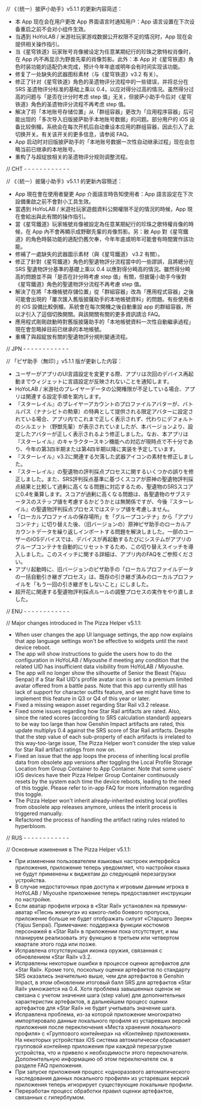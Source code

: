 // 《（统一）披萨小助手》v5.1.1 的更新内容简述：

- 本 App 现在会在用户更改 App 界面语言时通知用户：App 语言设置在下次设备重启之前不会对小组件生效。
- 当遇到 HoYoLAB / 米游社玩家游戏数据公开权限不足的情况时，App 现在会提供相关操作指引。
- 当《星穹铁道》玩家账号肖像被设定为任意某期纪行的珍珠之歌特权肖像时，在 App 内不再显示为野兽先辈的肖像剪影。此外：本 App 对《星穹铁道》角色时装功能的适配仍未完成，预计今年年底或明年会有时间实现该功能。
- 修复了一处缺失的武器图标素材（与《星穹铁道》v3.2 有关）。
- 修正了针对《星穹铁道》角色的圣遗物评分流程中的一些错误，并将总分在 SRS 圣遗物评分标准的基础上乘以 0.4，以应对得分过高的情况。虽然得分过高的问题与「是否在计分时考虑 step 值」无关，但披萨小助手今后对《星穹铁道》角色的圣遗物评分流程不再考虑 step 值。
- 解决了将「本地账号存储位置」从「群组容器」更改为「应用程序容器」后可能出现的「多次导入旧版披萨助手本地账号数据」的问题。部分用户的 iOS 设备比较倒楣，系统会在每次开机后自动重设本应用的群组容器，因此引入了此切换开关。有关该开关的更多信息，请参阅 FAQ。
- App 启动时对旧版披萨助手的「本地账号数据一次性自动继承过程」现在会忽略当前已继承的本地账号。
- 重构了与超绽放相关的圣遗物评分规则调整流程。

// CHT - - - - - - - - - - - -

// 《（統一）披薩小助手》v5.1.1 的更新內容簡述：

- App 現在會在使用者變更 App 介面語言時告知使用者：App 語言設定在下次設備重啟之前不會對小工具生效。
- 當遇到 HoYoLAB / 米遊社玩家遊戲資料公開權限不足的情況的時候，App 現在會給出與此有關的操作指引。
- 當《星穹鐵道》玩家帳號肖像被設定為任意某期紀行的珍珠之歌特權肖像的時候，在 App 內不會再顯示成野獸先輩的肖像剪影。另：敝 App 對《星穹鐵道》的角色時裝功能的適配仍舊欠奉，今年年底或明年可能會有時間實作該功能。
- 修補了一處缺失的武器圖示素材（與《星穹鐵道》 v3.2 有關）。
- 修正了針對《星穹鐵道》角色的聖遺物評分流程當中的一些謬誤，且將總分在 SRS 聖遺物評分基準的基礎上乘以 0.4 以應對得分畸高的情況。雖然得分畸高的問題並不與「是否在計分時考慮 step 值」有關，但披薩小助手今後對《星穹鐵道》角色的聖遺物評分流程不再考慮 step 值。
- 解決了在將「本機帳號存儲位置」從「群組容器」改為「應用程式容器」之後可能會出現的「屢次匯入舊版披薩助手的本地帳號資料」的問題。有些使用者的 iOS 設備比較倒楣，系統會在每次開機之後自動重設 app 的群組容器，所以才引入了這個切換開關。與該開關有關的更多資訊請洽 FAQ。
- 應用程式剛剛啟動時對舊版披薩助手的「本地帳號資料一次性自動繼承過程」現在會忽略掉目前已继承的本地帳號。
- 重構了與超綻放有關的聖遺物評分規則變通流程。

// JPN - - - - - - - - - - - -

// 「ピザ助手（無印）」v5.1.1 版が更新した内容：

- ユーザーがアプリのUI言語設定を変更する際、アプリは次回のデバイス再起動までウィジェットに言語設定が反映されないことを通知します。
- HoYoLAB / 米游社のプレイヤーデータの公開権限が不足している場合、アプリは関連する設定手順を案内します。
- 『スターレイル』のプレイヤーアカウントのプロファイルアバターが、バトルパス（ナナシビトの勲章）の特典として提供される限定アバターに設定されている場合、アプリ内でこれまで正しく表示されず、代わりにデフォルトのシルエット（野獣先輩）が表示されていましたが、本バージョンより、設定したアバターが正しく表示されるよう修正しました。なお、本アプリは『スターレイル』のキャラクタースキン機能への対応が現時点で不十分であり、今年の第3四半期または第4四半期以降に実装を予定しています。
- 『スターレイル』v3.2に関連する欠落した武器アイコンの素材を修正しました。
- 『スターレイル』の聖遺物の評判採点プロセスに関するいくつかの誤りを修正しました。また、SRS評判採点基準に基づくスコアが原神の聖遺物評判採点結果と比較して過剰に高くなる問題に対応するため、聖遺物のSRSスコアに0.4を乗算します。スコアが過剰に高くなる問題は、各聖遺物のサブステータスのステップ値を考慮するかどうかとは無関係ですが、今後『スターレイル』の聖遺物評判採点プロセスではステップ値を考慮しません。
- 「ローカルプロファイルの保存場所」を「グループコンテナ」から「アプリコンテナ」に切り替えた後、（旧バージョンの）原神ピザ助手のローカルアカウントデータを繰り返しインポートする問題を解決しました。一部のユーザーのiOSデバイスでは、デバイスが再起動するたびにシステムがアプリのグループコンテナを自動的にリセットするため、この切り替えスイッチを導入しました。このスイッチに関する詳細は、アプリ内のFAQをご参照ください。
- アプリ起動時に、旧バージョンのピザ助手の「ローカルプロファイルデータの一括自動引き継ぎプロセス」は、既存の引き継ぎ済みのローカルプロファイルを「もう一回の引き継ぎをしないこと」にしました。
- 超开花に関連する聖遺物評判採点ルールの調整プロセスの実作をやり直しました。

// ENU - - - - - - - - - - - -

// Major changes introduced in The Pizza Helper v5.1.1:

- When user changes the app UI language settings, the app now explains that app language settings won't be effective to widgets until the next device reboot.
- The app will show instructions to guide the users how to do the configuration in HoYoLAB / Miyoushe if meeting any condition that the related UID has insufficient data visibility from HoYoLAB / Miyoushe.
- The app will no longer show the silhouette of Senior the Beast (Yajuu Senpai) if a Star Rail UID's profile avatar icon is set to a premium limited avatar offered from a battle pass. Note that this app currently still has lack of support for character outfits feature, and we might have time to implement this feature in Q3 or Q4 of this year or later.
- Fixed a missing weapon asset regarding Star Rail v3.2 release.
- Fixed some issues regarding how Star Rail artifacts are rated. Also, since the rated scores (according to SRS calculation standard) appears to be way too large than how Genshin Impact artifacts are rated, this update multiplys 0.4 against the SRS score of Star Rail artifacts. Despite that the step value of each sub-property of each artifacts is irrelated to this way-too-large issue, The Pizza Helper won't consider the step value for Star Rail artifact ratings from now on.
- Fixed an issue that the app loops the process of inheriting local profile data from obsolete app versions after toggling the Local Profile Storage Location from Group Container to App Container. Note that some users' iOS devices have their Pizza Helper Group Container continuously resets by the system each time the device reboots, leading to the need of this toggle. Please refer to in-app FAQ for more information regarding this toggle.
- The Pizza Helper won't inherit already-inherited existing local profiles from obsolete app releases anymore, unless the interit process is triggered manually.
- Refactored the process of handling the artifact rating rules related to hyperbloom.

// RUS - - - - - - - - - - - -

// Основные изменения в The Pizza Helper v5.1.1:

- При изменении пользователем языковых настроек интерфейса приложения, приложение теперь уведомляет, что настройки языка не будут применены к виджетам до следующей перезагрузки устройства.
- В случае недостаточных прав доступа к игровым данным игрока в HoYoLAB / Miyoushe приложение теперь предоставляет инструкции по настройке.
- Если аватар профиля игрока в «Star Rail» установлен на премиум-аватар «Песнь жемчуга» из какого-либо боевого пропуска, приложение больше не будет отображать силуэт «Старшего Зверя» (Yajuu Senpai). Примечание: поддержка функции костюмов персонажей в «Star Rail» в приложении пока отсутствует, и мы планируем реализовать эту функцию в третьем или четвертом квартале этого года или позже.
- Исправлена отсутствующая иконка оружия, связанная с обновлением «Star Rail» v3.2.
- Исправлены некоторые ошибки в процессе оценки артефактов для «Star Rail». Кроме того, поскольку оценки артефактов по стандарту SRS оказались значительно выше, чем для артефактов в Genshin Impact, в этом обновлении итоговый балл SRS для артефактов «Star Rail» умножается на 0.4. Хотя проблема завышенных оценок не связана с учетом значения шага (step value) для дополнительных характеристик артефактов, в дальнейшем процесс оценки артефактов для «Star Rail» не будет учитывать значение шага.
- Исправлена проблема, из-за которой приложение многократно импортировало данные локального профиля из устаревших версий приложения после переключения «Места хранения локального профиля» с «Группового контейнера» на «Контейнер приложения». На некоторых устройствах iOS система автоматически сбрасывает групповой контейнер приложения при каждой перезагрузке устройства, что и привело к необходимости этого переключателя. Дополнительную информацию об этом переключателе см. в разделе FAQ приложения.
- При запуске приложения процесс «одноразового автоматического наследования данных локального профиля» из устаревших версий приложения теперь игнорирует существующие локальные профили.
- Переработан процесс обработки правил оценки артефактов, связанных с гиперблумом.
